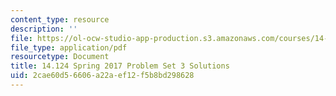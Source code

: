 ```yaml
---
content_type: resource
description: ''
file: https://ol-ocw-studio-app-production.s3.amazonaws.com/courses/14-124-microeconomic-theory-iv-spring-2017/2cae60d56606a22aef12f5b8bd298628_MIT14_124S17_Pset3_sol.pdf
file_type: application/pdf
resourcetype: Document
title: 14.124 Spring 2017 Problem Set 3 Solutions
uid: 2cae60d5-6606-a22a-ef12-f5b8bd298628
---
```

